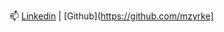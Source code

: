 

📫 [Linkedin](https://www.linkedin.com/in/maziyark/) | [Github](https://github.com/mzyrke]

<!---
- 👋 Hi, I’m @Maziyark
- 👀 I’m interested in ...
- 🌱 I’m currently learning ...
- 💞️ I’m looking to collaborate on ...
- 📫 How to reach me ...
Maziyark/Maziyark is a ✨ special ✨ repository because its `README.md` (this file) appears on your GitHub profile.
You can click the Preview link to take a look at your changes.
--->
